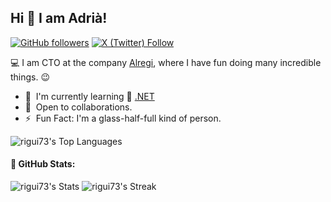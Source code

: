 ## Hi 👋 I am Adrià!

[![GitHub followers](https://img.shields.io/github/followers/rigui73)](https://github.com/rigui73) 
[![X (Twitter) Follow](https://img.shields.io/twitter/follow/rigui73)](https://twitter.com/x?ref_src=twsrc%5Etfw)

💻 I am CTO at the company [Alregi](https://github.com/alregi), where I have fun doing many incredible things. :wink:

- 🌱 &nbsp;I'm currently learning :blue_heart: [.NET](https://dotnet.microsoft.com/es-es/)
- 🤝 &nbsp;Open to collaborations.
- ⚡ &nbsp;Fun Fact: I'm a glass-half-full kind of person.

![rigui73's Top Languages](https://github-readme-stats.vercel.app/api/top-langs/?username=rigui73&theme=default&show_icons=true&hide_border=true&layout=compact)

#### :eyes: GitHub Stats:

![rigui73's Stats](https://github-readme-stats.vercel.app/api?username=rigui73&theme=default&show_icons=true&hide_border=true&count_private=true)
![rigui73's Streak](https://github-readme-streak-stats.herokuapp.com/?user=rigui73&theme=default&hide_border=true)

